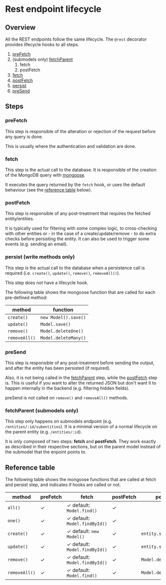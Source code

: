 # Rest endpoint lifecycle

## Overview
All the REST endpoints follow the same lifecycle. 
The `@rest` decorator provides lifecycle hooks to all steps. 

1. [preFetch](#prefetch)
1. (submodels only) [fetchParent](#fetchparent-submodels-only)
   1. fetch
   1. postFetch
1. [fetch](#fetch)
1. [postFetch](#postfetch)
1. [persist](#persist)
1. [preSend](#presend)

## Steps
### preFetch
This step is responsible of the alteration or rejection of the request before any query is done.

This is usually where the authentication and validation are done.

### fetch
This step is the actual call to the database. 
It is responsible of the creation of the MongoDB query with [mongoose](https://mongoosejs.com/).

It executes the query returned by the `fetch` hook, or uses the default behaviour 
(see the [reference table](#reference-table) below).

### postFetch
This step is responsible of any post-treatment that requires the fetched entity/entities.

It is typically used for filtering with some complex logic, to cross-checking 
with other entities or - in the case of a create/update/remove - to do extra checks before
persisting the entity. 
It can also be used to trigger some events (e.g. sending an email). 

### persist (write methods only)
This step is the actual call to the database when a persistence call is required 
(i.e. `create()`, `update()`, `remove()`, `removeAll()`).
 
This step does not have a lifecycle hook.

The following table shows the mongoose function that are called for each pre-defined method:

| method        | function             |
|---------------|----------------------|
| `create()`    | `new Model().save()` | 
| `update()`    | `Model.save()`       | 
| `remove()`    | `Model.deleteOne()`  | 
| `removeAll()` | `Model.deleteMany()` | 

### preSend
This step is responsible of any post-treatment before sending the output, and after the entity has been persisted (if required).
 
Also, it is not being called in the [fetchParent](#fetchparent-submodels-only) step, while the [postFetch](#postfetch) step is. 
This is useful if you want to alter the returned JSON but don't want it to happen internally in the backend 
(e.g. filtering hidden fields).

preSend is not called on `remove()` and `removeAll()` methods. 

### fetchParent (submodels only)
This step only happens on submodels endpoint (e.g. `/entities/:id/subentities`). 
It is a minimal version of a normal lifecycle on the parent entity (e.g. `/entities/:id`). 

It is only composed of two steps: **fetch** and **postFetch**. 
They work exactly as described in their respective sections, but on the parent model instead of the 
submodel that the enpoint points to.

## Reference table
The following table shows the mongoose functions that are called at fetch and persist step, 
and indicates if hooks are called or not.

| method        | preFetch |   fetch                       | postFetch | persist              | preSend |
|---------------|----------|-------------------------------|-----------|----------------------|---------|
| `all()`       | ✓        | ✓ default: `Model.find()`     | ✓         |                      | ✓       |
| `one()`       | ✓        | ✓ default: `Model.findById()` | ✓         |                      | ✓       |
| `create()`    | ✓        | ✓ default: `new Model()`      | ✓         | `entity.save()`      | ✓       |
| `update()`    | ✓        | ✓ default: `Model.findById()` | ✓         | `entity.save()`      | ✓       |
| `remove()`    | ✓        | ✓ default: `Model.findById()` | ✓         | `Model.deleteOne()`  |         |
| `removeAll()` | ✓        | ✓ default: `Model.find()`     | ✓         | `Model.deleteMany()` |         |
